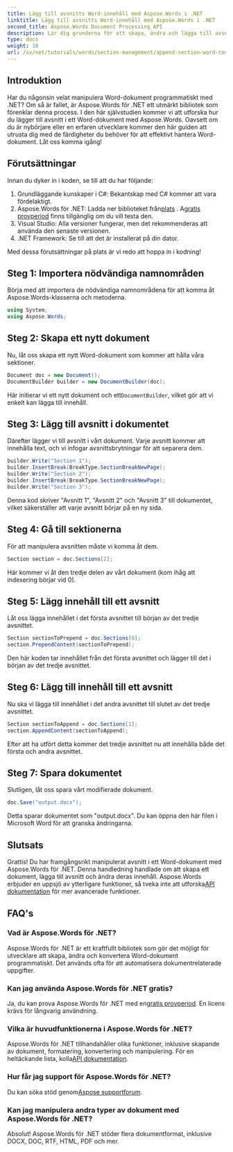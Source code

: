 ```yaml
---
title: Lägg till avsnitts Word-innehåll med Aspose.Words i .NET
linktitle: Lägg till avsnitts Word-innehåll med Aspose.Words i .NET
second_title: Aspose.Words Document Processing API
description: Lär dig grunderna för att skapa, ändra och lägga till avsnitt i Word-dokument med lätta att följa exempel, perfekta för både nybörjare och erfarna utvecklare.
type: docs
weight: 10
url: /sv/net/tutorials/words/section-management/append-section-word-content/
---
```

## Introduktion

Har du någonsin velat manipulera Word-dokument programmatiskt med .NET? Om så är fallet, är Aspose.Words för .NET ett utmärkt bibliotek som förenklar denna process. I den här självstudien kommer vi att utforska hur du lägger till avsnitt i ett Word-dokument med Aspose.Words. Oavsett om du är nybörjare eller en erfaren utvecklare kommer den här guiden att utrusta dig med de färdigheter du behöver för att effektivt hantera Word-dokument. Låt oss komma igång!

## Förutsättningar

Innan du dyker in i koden, se till att du har följande:

1. Grundläggande kunskaper i C#: Bekantskap med C# kommer att vara fördelaktigt.
2.  Aspose.Words för .NET: Ladda ner biblioteket från[plats](https://releases.aspose.com/words/net/) . A[gratis provperiod](https://releases.aspose.com/) finns tillgänglig om du vill testa den.
3. Visual Studio: Alla versioner fungerar, men det rekommenderas att använda den senaste versionen.
4. .NET Framework: Se till att det är installerat på din dator.

Med dessa förutsättningar på plats är vi redo att hoppa in i kodning!

## Steg 1: Importera nödvändiga namnområden

Börja med att importera de nödvändiga namnområdena för att komma åt Aspose.Words-klasserna och metoderna.

```csharp
using System;
using Aspose.Words;
```

## Steg 2: Skapa ett nytt dokument

Nu, låt oss skapa ett nytt Word-dokument som kommer att hålla våra sektioner.

```csharp
Document doc = new Document();
DocumentBuilder builder = new DocumentBuilder(doc);
```

Här initierar vi ett nytt dokument och ett`DocumentBuilder`, vilket gör att vi enkelt kan lägga till innehåll.

## Steg 3: Lägg till avsnitt i dokumentet

Därefter lägger vi till avsnitt i vårt dokument. Varje avsnitt kommer att innehålla text, och vi infogar avsnittsbrytningar för att separera dem.

```csharp
builder.Write("Section 1");
builder.InsertBreak(BreakType.SectionBreakNewPage);
builder.Write("Section 2");
builder.InsertBreak(BreakType.SectionBreakNewPage);
builder.Write("Section 3");
```

Denna kod skriver "Avsnitt 1", "Avsnitt 2" och "Avsnitt 3" till dokumentet, vilket säkerställer att varje avsnitt börjar på en ny sida.

## Steg 4: Gå till sektionerna

För att manipulera avsnitten måste vi komma åt dem.

```csharp
Section section = doc.Sections[2];
```

Här kommer vi åt den tredje delen av vårt dokument (kom ihåg att indexering börjar vid 0).

## Steg 5: Lägg innehåll till ett avsnitt

Låt oss lägga innehållet i det första avsnittet till början av det tredje avsnittet.

```csharp
Section sectionToPrepend = doc.Sections[0];
section.PrependContent(sectionToPrepend);
```

Den här koden tar innehållet från det första avsnittet och lägger till det i början av det tredje avsnittet.

## Steg 6: Lägg till innehåll till ett avsnitt

Nu ska vi lägga till innehållet i det andra avsnittet till slutet av det tredje avsnittet.

```csharp
Section sectionToAppend = doc.Sections[1];
section.AppendContent(sectionToAppend);
```

Efter att ha utfört detta kommer det tredje avsnittet nu att innehålla både det första och andra avsnittet.

## Steg 7: Spara dokumentet

Slutligen, låt oss spara vårt modifierade dokument.

```csharp
doc.Save("output.docx");
```

Detta sparar dokumentet som "output.docx". Du kan öppna den här filen i Microsoft Word för att granska ändringarna.

## Slutsats

 Grattis! Du har framgångsrikt manipulerat avsnitt i ett Word-dokument med Aspose.Words för .NET. Denna handledning handlade om att skapa ett dokument, lägga till avsnitt och ändra deras innehåll. Aspose.Words erbjuder en uppsjö av ytterligare funktioner, så tveka inte att utforska[API dokumentation](https://reference.aspose.com/words/net/) för mer avancerade funktioner.

## FAQ's

### Vad är Aspose.Words för .NET?

Aspose.Words för .NET är ett kraftfullt bibliotek som gör det möjligt för utvecklare att skapa, ändra och konvertera Word-dokument programmatiskt. Det används ofta för att automatisera dokumentrelaterade uppgifter.

### Kan jag använda Aspose.Words för .NET gratis?

 Ja, du kan prova Aspose.Words för .NET med en[gratis provperiod](https://releases.aspose.com/). En licens krävs för långvarig användning.

### Vilka är huvudfunktionerna i Aspose.Words för .NET?

 Aspose.Words för .NET tillhandahåller olika funktioner, inklusive skapande av dokument, formatering, konvertering och manipulering. För en heltäckande lista, kolla[API dokumentation](https://reference.aspose.com/words/net/).

### Hur får jag support för Aspose.Words för .NET?

 Du kan söka stöd genom[Aspose supportforum](https://forum.aspose.com/c/words/8).

### Kan jag manipulera andra typer av dokument med Aspose.Words för .NET?

Absolut! Aspose.Words för .NET stöder flera dokumentformat, inklusive DOCX, DOC, RTF, HTML, PDF och mer.